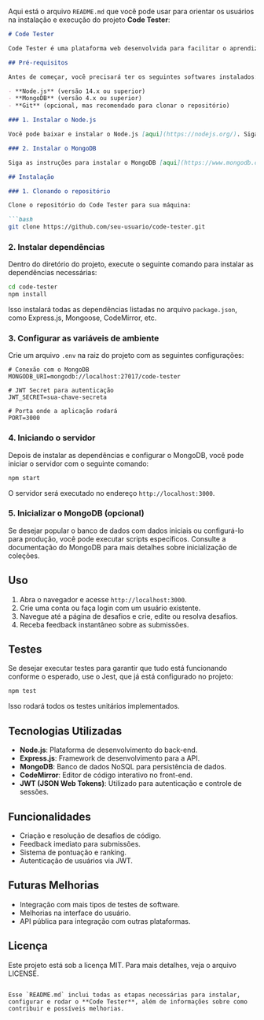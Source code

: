Aqui está o arquivo `README.md` que você pode usar para orientar os usuários na instalação e execução do projeto **Code Tester**:

```md
# Code Tester

Code Tester é uma plataforma web desenvolvida para facilitar o aprendizado de Testes de Software, utilizando elementos de gamificação. Esta plataforma permite que os usuários criem, enviem e resolvam problemas de programação, aplicando técnicas de teste de software em um ambiente prático e interativo.

## Pré-requisitos

Antes de começar, você precisará ter os seguintes softwares instalados:

- **Node.js** (versão 14.x ou superior)
- **MongoDB** (versão 4.x ou superior)
- **Git** (opcional, mas recomendado para clonar o repositório)

### 1. Instalar o Node.js

Você pode baixar e instalar o Node.js [aqui](https://nodejs.org/). Siga as instruções para seu sistema operacional.

### 2. Instalar o MongoDB

Siga as instruções para instalar o MongoDB [aqui](https://www.mongodb.com/try/download/community). Após a instalação, execute o MongoDB localmente em sua máquina (a porta padrão é `27017`).

## Instalação

### 1. Clonando o repositório

Clone o repositório do Code Tester para sua máquina:

```bash
git clone https://github.com/seu-usuario/code-tester.git
```

### 2. Instalar dependências

Dentro do diretório do projeto, execute o seguinte comando para instalar as dependências necessárias:

```bash
cd code-tester
npm install
```

Isso instalará todas as dependências listadas no arquivo `package.json`, como Express.js, Mongoose, CodeMirror, etc.

### 3. Configurar as variáveis de ambiente

Crie um arquivo `.env` na raiz do projeto com as seguintes configurações:

```env
# Conexão com o MongoDB
MONGODB_URI=mongodb://localhost:27017/code-tester

# JWT Secret para autenticação
JWT_SECRET=sua-chave-secreta

# Porta onde a aplicação rodará
PORT=3000
```

### 4. Iniciando o servidor

Depois de instalar as dependências e configurar o MongoDB, você pode iniciar o servidor com o seguinte comando:

```bash
npm start
```

O servidor será executado no endereço `http://localhost:3000`.

### 5. Inicializar o MongoDB (opcional)

Se desejar popular o banco de dados com dados iniciais ou configurá-lo para produção, você pode executar scripts específicos. Consulte a documentação do MongoDB para mais detalhes sobre inicialização de coleções.

## Uso

1. Abra o navegador e acesse `http://localhost:3000`.
2. Crie uma conta ou faça login com um usuário existente.
3. Navegue até a página de desafios e crie, edite ou resolva desafios.
4. Receba feedback instantâneo sobre as submissões.

## Testes

Se desejar executar testes para garantir que tudo está funcionando conforme o esperado, use o Jest, que já está configurado no projeto:

```bash
npm test
```

Isso rodará todos os testes unitários implementados.

## Tecnologias Utilizadas

- **Node.js**: Plataforma de desenvolvimento do back-end.
- **Express.js**: Framework de desenvolvimento para a API.
- **MongoDB**: Banco de dados NoSQL para persistência de dados.
- **CodeMirror**: Editor de código interativo no front-end.
- **JWT (JSON Web Tokens)**: Utilizado para autenticação e controle de sessões.

## Funcionalidades

- Criação e resolução de desafios de código.
- Feedback imediato para submissões.
- Sistema de pontuação e ranking.
- Autenticação de usuários via JWT.

## Futuras Melhorias

- Integração com mais tipos de testes de software.
- Melhorias na interface do usuário.
- API pública para integração com outras plataformas.

## Licença

Este projeto está sob a licença MIT. Para mais detalhes, veja o arquivo LICENSE.
```

Esse `README.md` inclui todas as etapas necessárias para instalar, configurar e rodar o **Code Tester**, além de informações sobre como contribuir e possíveis melhorias.
